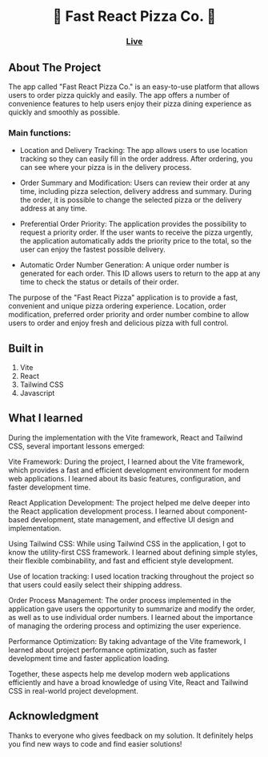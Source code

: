 <h1 align="center">🍕 Fast React Pizza Co. 🍕</h1>

### <h3 align="center"> [Live](pizza-order-xi.vercel.app)</h3>

## About The Project

The app called "Fast React Pizza Co." is an easy-to-use platform that allows users to order pizza quickly and easily. The app offers a number of convenience features to help users enjoy their pizza dining experience as quickly and smoothly as possible.

### Main functions:

- Location and Delivery Tracking: The app allows users to use location tracking so they can easily fill in the order address. After ordering, you can see where your pizza is in the delivery process.

- Order Summary and Modification: Users can review their order at any time, including pizza selection, delivery address and summary. During the order, it is possible to change the selected pizza or the delivery address at any time.

- Preferential Order Priority: The application provides the possibility to request a priority order. If the user wants to receive the pizza urgently, the application automatically adds the priority price to the total, so the user can enjoy the fastest possible delivery.

- Automatic Order Number Generation: A unique order number is generated for each order. This ID allows users to return to the app at any time to check the status or details of their order.

The purpose of the "Fast React Pizza" application is to provide a fast, convenient and unique pizza ordering experience. Location, order modification, preferred order priority and order number combine to allow users to order and enjoy fresh and delicious pizza with full control.

## Built in

1. Vite
2. React
3. Tailwind CSS
4. Javascript

## What I learned

During the implementation with the Vite framework, React and Tailwind CSS, several important lessons emerged:

Vite Framework: During the project, I learned about the Vite framework, which provides a fast and efficient development environment for modern web applications. I learned about its basic features, configuration, and faster development time.

React Application Development: The project helped me delve deeper into the React application development process. I learned about component-based development, state management, and effective UI design and implementation.

Using Tailwind CSS: While using Tailwind CSS in the application, I got to know the utility-first CSS framework. I learned about defining simple styles, their flexible combinability, and fast and efficient style development.

Use of location tracking: I used location tracking throughout the project so that users could easily select their shipping address.

Order Process Management: The order process implemented in the application gave users the opportunity to summarize and modify the order, as well as to use individual order numbers. I learned about the importance of managing the ordering process and optimizing the user experience.

Performance Optimization: By taking advantage of the Vite framework, I learned about project performance optimization, such as faster development time and faster application loading.

Together, these aspects help me develop modern web applications efficiently and have a broad knowledge of using Vite, React and Tailwind CSS in real-world project development.

## Acknowledgment

Thanks to everyone who gives feedback on my solution. It definitely helps you find new ways to code and find easier solutions!
